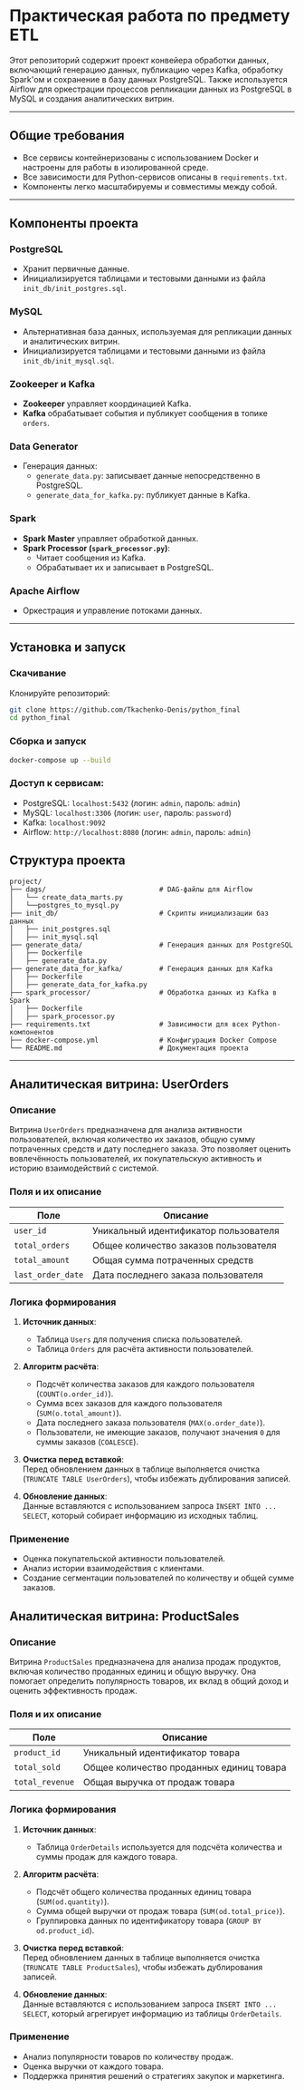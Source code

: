 # Практическая работа по предмету ETL

Этот репозиторий содержит проект конвейера обработки данных, включающий генерацию данных, публикацию через Kafka, обработку Spark'ом и сохранение в базу данных PostgreSQL. Также используется Airflow для оркестрации процессов репликации данных из PostgreSQL в MySQL и создания аналитических витрин.

---

## Общие требования

- Все сервисы контейнеризованы с использованием Docker и настроены для работы в изолированной среде.
- Все зависимости для Python-сервисов описаны в `requirements.txt`.
- Компоненты легко масштабируемы и совместимы между собой.

---

## Компоненты проекта

### PostgreSQL
- Хранит первичные данные.
- Инициализируется таблицами и тестовыми данными из файла `init_db/init_postgres.sql`.

### MySQL
- Альтернативная база данных, используемая для репликации данных и аналитических витрин.
- Инициализируется таблицами и тестовыми данными из файла `init_db/init_mysql.sql`.

### Zookeeper и Kafka
- **Zookeeper** управляет координацией Kafka.
- **Kafka** обрабатывает события и публикует сообщения в топике `orders`.

### Data Generator
- Генерация данных:
  - `generate_data.py`: записывает данные непосредственно в PostgreSQL.
  - `generate_data_for_kafka.py`: публикует данные в Kafka.

### Spark
- **Spark Master** управляет обработкой данных.
- **Spark Processor (`spark_processor.py`)**:
  - Читает сообщения из Kafka.
  - Обрабатывает их и записывает в PostgreSQL.

### Apache Airflow
- Оркестрация и управление потоками данных.

---

## Установка и запуск

### Скачивание
Клонируйте репозиторий:

```bash
git clone https://github.com/Tkachenko-Denis/python_final
cd python_final
```
### Сборка и запуск

```bash
docker-compose up --build
```
### Доступ к сервисам:

- PostgreSQL: `localhost:5432` (логин: `admin`, пароль: `admin`)
- MySQL: `localhost:3306` (логин: `user`, пароль: `password`)
- Kafka: `localhost:9092`
- Airflow: `http://localhost:8080` (логин: `admin`, пароль: `admin`)


## Структура проекта

```plaintext
project/
├── dags/                            # DAG-файлы для Airflow
│   └── create_data_marts.py
│   └──postgres_to_mysql.py
├── init_db/                         # Скрипты инициализации баз данных
│   ├── init_postgres.sql
│   ├── init_mysql.sql
├── generate_data/                   # Генерация данных для PostgreSQL
│   ├── Dockerfile
│   ├── generate_data.py
├── generate_data_for_kafka/         # Генерация данных для Kafka
│   ├── Dockerfile
│   ├── generate_data_for_kafka.py
├── spark_processor/                 # Обработка данных из Kafka в Spark
│   ├── Dockerfile
│   ├── spark_processor.py
├── requirements.txt                 # Зависимости для всех Python-компонентов
├── docker-compose.yml               # Конфигурация Docker Compose
└── README.md                        # Документация проекта
```

---

## Аналитическая витрина: UserOrders

### Описание  
Витрина `UserOrders` предназначена для анализа активности пользователей, включая количество их заказов, общую сумму потраченных средств и дату последнего заказа. Это позволяет оценить вовлечённость пользователей, их покупательскую активность и историю взаимодействий с системой.

### Поля и их описание  

| Поле              | Описание                                 |
|-------------------|------------------------------------------|
| `user_id`         | Уникальный идентификатор пользователя    |
| `total_orders`    | Общее количество заказов пользователя    |
| `total_amount`    | Общая сумма потраченных средств          |
| `last_order_date` | Дата последнего заказа пользователя      |

### Логика формирования  

1. **Источник данных**:  
   - Таблица `Users` для получения списка пользователей.
   - Таблица `Orders` для расчёта активности пользователей.

2. **Алгоритм расчёта**:
   - Подсчёт количества заказов для каждого пользователя (`COUNT(o.order_id)`).
   - Сумма всех заказов для каждого пользователя (`SUM(o.total_amount)`).
   - Дата последнего заказа пользователя (`MAX(o.order_date)`).
   - Пользователи, не имеющие заказов, получают значения `0` для суммы заказов (`COALESCE`).

3. **Очистка перед вставкой**:  
   Перед обновлением данных в таблице выполняется очистка (`TRUNCATE TABLE UserOrders`), чтобы избежать дублирования записей.

4. **Обновление данных**:  
   Данные вставляются с использованием запроса `INSERT INTO ... SELECT`, который собирает информацию из исходных таблиц.

### Применение  
- Оценка покупательской активности пользователей.
- Анализ истории взаимодействия с клиентами.
- Создание сегментации пользователей по количеству и общей сумме заказов.

## Аналитическая витрина: ProductSales

### Описание  
Витрина `ProductSales` предназначена для анализа продаж продуктов, включая количество проданных единиц и общую выручку. Она помогает определить популярность товаров, их вклад в общий доход и оценить эффективность продаж.

### Поля и их описание  

| Поле             | Описание                                   |
|------------------|--------------------------------------------|
| `product_id`     | Уникальный идентификатор товара            |
| `total_sold`     | Общее количество проданных единиц товара   |
| `total_revenue`  | Общая выручка от продаж товара             |

### Логика формирования  

1. **Источник данных**:  
   - Таблица `OrderDetails` используется для подсчёта количества и суммы продаж для каждого товара.

2. **Алгоритм расчёта**:
   - Подсчёт общего количества проданных единиц товара (`SUM(od.quantity)`).
   - Сумма общей выручки от продаж товара (`SUM(od.total_price)`).
   - Группировка данных по идентификатору товара (`GROUP BY od.product_id`).

3. **Очистка перед вставкой**:  
   Перед обновлением данных в таблице выполняется очистка (`TRUNCATE TABLE ProductSales`), чтобы избежать дублирования записей.

4. **Обновление данных**:  
   Данные вставляются с использованием запроса `INSERT INTO ... SELECT`, который агрегирует информацию из таблицы `OrderDetails`.

### Применение  
- Анализ популярности товаров по количеству продаж.
- Оценка выручки от каждого товара.
- Поддержка принятия решений о стратегиях закупок и маркетинга.
